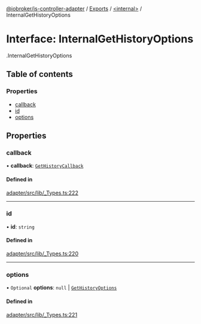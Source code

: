[@iobroker/js-controller-adapter](../README.md) / [Exports](../modules.md) / [<internal\>](../modules/internal_.md) / InternalGetHistoryOptions

# Interface: InternalGetHistoryOptions

[<internal>](../modules/internal_.md).InternalGetHistoryOptions

## Table of contents

### Properties

- [callback](internal_.InternalGetHistoryOptions.md#callback)
- [id](internal_.InternalGetHistoryOptions.md#id)
- [options](internal_.InternalGetHistoryOptions.md#options)

## Properties

### callback

• **callback**: [`GetHistoryCallback`](../modules/internal_.md#gethistorycallback)

#### Defined in

[adapter/src/lib/_Types.ts:222](https://github.com/ioBroker/ioBroker.js-controller/blob/3ea49298/packages/adapter/src/lib/_Types.ts#L222)

___

### id

• **id**: `string`

#### Defined in

[adapter/src/lib/_Types.ts:220](https://github.com/ioBroker/ioBroker.js-controller/blob/3ea49298/packages/adapter/src/lib/_Types.ts#L220)

___

### options

• `Optional` **options**: ``null`` \| [`GetHistoryOptions`](internal_.GetHistoryOptions.md)

#### Defined in

[adapter/src/lib/_Types.ts:221](https://github.com/ioBroker/ioBroker.js-controller/blob/3ea49298/packages/adapter/src/lib/_Types.ts#L221)
